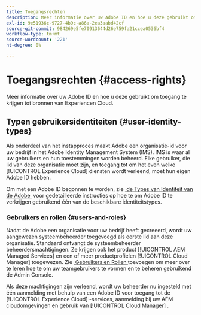 ```yaml
---
title: Toegangsrechten
description: Meer informatie over uw Adobe ID en hoe u deze gebruikt om toegang te krijgen tot bronnen van Experiencen Cloud.
exl-id: 9e51936c-9727-4b9c-a86a-2ea3aabd42cf
source-git-commit: 984269e5fe70913644d26e759fa21ccea0536bf4
workflow-type: tm+mt
source-wordcount: '221'
ht-degree: 0%

---
```



# Toegangsrechten {#access-rights}

Meer informatie over uw Adobe ID en hoe u deze gebruikt om toegang te krijgen tot bronnen van Experiencen Cloud.

## Typen gebruikersidentiteiten {#user-identity-types}

Als onderdeel van het instapproces maakt Adobe een organisatie-id voor uw bedrijf in het Adobe Identity Management System (IMS). IMS is waar al uw gebruikers en hun toestemmingen worden beheerd. Elke gebruiker, die lid van deze organisatie moet zijn, en toegang tot om het even welke [!UICONTROL Experience Cloud] diensten wordt verleend, moet hun eigen Adobe ID hebben.

Om met een Adobe ID begonnen te worden, zie [&#x200B; de Types van Identiteit van de Adobe &#x200B;](https://helpx.adobe.com/nl/enterprise/using/identity.html) voor gedetailleerde instructies op hoe te om Adobe ID te verkrijgen gebruikend één van de beschikbare identiteitstypes.

### Gebruikers en rollen {#users-and-roles}

Nadat de Adobe een organisatie voor uw bedrijf heeft gecreeerd, wordt uw aangewezen systeembeheerder toegevoegd als eerste lid aan deze organisatie. Standaard ontvangt de systeembeheerder beheerdersmachtigingen. Ze krijgen ook het product [!UICONTROL AEM Managed Services] en een of meer productprofielen [!UICONTROL Cloud Manager] toegewezen. Zie [&#x200B; Gebruikers en Rollen &#x200B;](/help/requirements/users-and-roles.md) toevoegen om meer over te leren hoe te om uw teamgebruikers te vormen en te beheren gebruikend de Admin Console.

Als deze machtigingen zijn verleend, wordt uw beheerder nu ingesteld met één aanmelding met behulp van een Adobe ID voor toegang tot de [!UICONTROL Experience Cloud] -services, aanmelding bij uw AEM cloudomgevingen en gebruik van [!UICONTROL Cloud Manager] .
